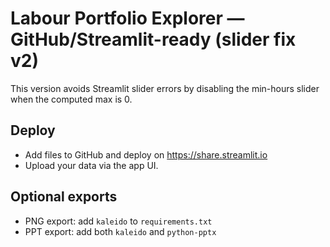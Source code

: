 # Labour Portfolio Explorer — GitHub/Streamlit-ready (slider fix v2)

This version avoids Streamlit slider errors by disabling the min-hours slider when the computed max is 0.

## Deploy
- Add files to GitHub and deploy on https://share.streamlit.io
- Upload your data via the app UI.

## Optional exports
- PNG export: add `kaleido` to `requirements.txt`
- PPT export: add both `kaleido` and `python-pptx`
